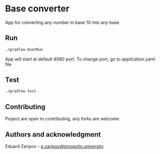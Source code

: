 # Base converter
App for converting any number in base 10 into any base

## Run

```bash
./gradlew bootRun
```
App will start at default 8080 port.
To change port, go to application.yaml file

## Test
```bash
./gradlew test
```

## Contributing
Project are open to contributing, any forks are welcome.

## Authors and acknowledgment
Eduard Zaripov - e.zaripov@innopolis.university
